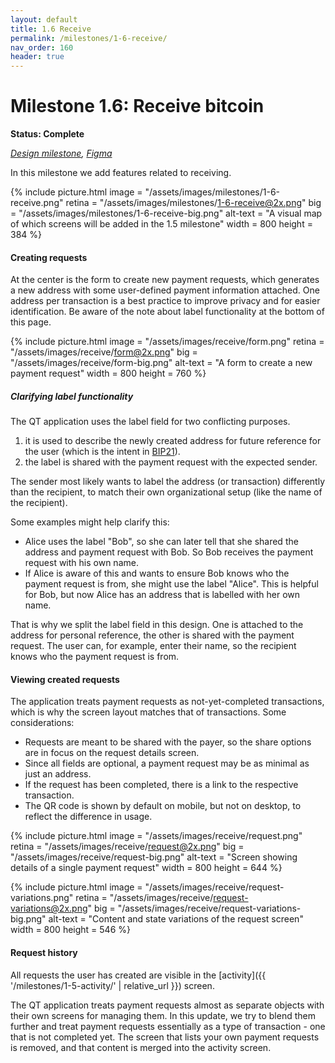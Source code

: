 ```yaml
---
layout: default
title: 1.6 Receive
permalink: /milestones/1-6-receive/
nav_order: 160
header: true
---
```


# Milestone 1.6: Receive bitcoin

**Status: Complete**

_[Design milestone](https://github.com/BitcoinDesign/Bitcoin-Core-App/milestone/6), [Figma](https://www.figma.com/file/ek8w3n3upbluw5UL2lGhRx/Bitcoin-Core-App-Design?type=design&node-id=7516%3A13172&mode=design&t=sZSBHpOLLJmoMf57-1)_

In this milestone we add features related to receiving.

{% include picture.html
	image = "/assets/images/milestones/1-6-receive.png"
	retina = "/assets/images/milestones/1-6-receive@2x.png"
	big = "/assets/images/milestones/1-6-receive-big.png"
	alt-text = "A visual map of which screens will be added in the 1.5 milestone"
	width = 800
	height = 384
%}

#### Creating requests

At the center is the form to create new payment requests, which generates a new address with some user-defined payment information attached. One address per transaction is a best practice to improve privacy and for easier identification. Be aware of the note about label functionality at the bottom of this page.

{% include picture.html
	image = "/assets/images/receive/form.png"
	retina = "/assets/images/receive/form@2x.png"
	big = "/assets/images/receive/form-big.png"
	alt-text = "A form to create a new payment request"
	width = 800
	height = 760
%}

##### Clarifying label functionality

The QT application uses the label field for two conflicting purposes. 

1. it is used to describe the newly created address for future reference for the user (which is the intent in [BIP21](https://github.com/bitcoin/bips/blob/master/bip-0021.mediawiki#query-keys)). 
2. the label is shared with the payment request with the expected sender.

The sender most likely wants to label the address (or transaction) differently than the recipient, to match their own organizational setup (like the name of the recipient).

Some examples might help clarify this:

- Alice uses the label "Bob", so she can later tell that she shared the address and payment request with Bob. So Bob receives the payment request with his own name.
- If Alice is aware of this and wants to ensure Bob knows who the payment request is from, she might use the label "Alice". This is helpful for Bob, but now Alice has an address that is labelled with her own name.

That is why we split the label field in this design. One is attached to the address for personal reference, the other is shared with the payment request. The user can, for example, enter their name, so the recipient knows who the payment request is from.

#### Viewing created requests

The application treats payment requests as not-yet-completed transactions, which is why the screen layout matches that of transactions. Some considerations:

- Requests are meant to be shared with the payer, so the share options are in focus on the request details screen.
- Since all fields are optional, a payment request may be as minimal as just an address.
- If the request has been completed, there is a link to the respective transaction.
- The QR code is shown by default on mobile, but not on desktop, to reflect the difference in usage.

{% include picture.html
	image = "/assets/images/receive/request.png"
	retina = "/assets/images/receive/request@2x.png"
	big = "/assets/images/receive/request-big.png"
	alt-text = "Screen showing details of a single payment request"
	width = 800
	height = 644
%}

{% include picture.html
	image = "/assets/images/receive/request-variations.png"
	retina = "/assets/images/receive/request-variations@2x.png"
	big = "/assets/images/receive/request-variations-big.png"
	alt-text = "Content and state variations of the request screen"
	width = 800
	height = 546
%}

#### Request history

All requests the user has created are visible in the [activity]({{ '/milestones/1-5-activity/' | relative_url }}) screen.

The QT application treats payment requests almost as separate objects with their own screens for managing them. In this update, we try to blend them further and treat payment requests essentially as a type of transaction - one that is not completed yet. The screen that lists your own payment requests is removed, and that content is merged into the activity screen.